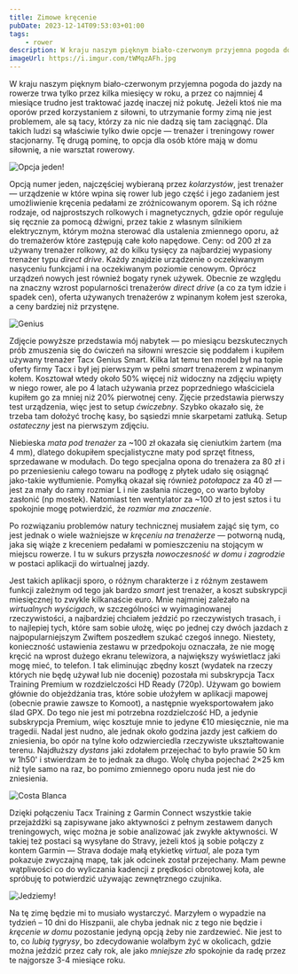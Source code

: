 ```yaml
---
title: Zimowe kręcenie
pubDate: 2023-12-14T09:53:03+01:00
tags:
    - rower
description: W kraju naszym pięknym biało-czerwonym przyjemna pogoda do jazdy na rowerze trwa tylko przez kilka miesięcy w roku, a przez co najmniej 4 miesiące trudno jest traktować jazdę inaczej niż pokutę. Jeżeli ktoś nie ma oporów przed korzystaniem z siłowni, to utrzymanie formy zimą nie jest problemem, ale są tacy, którzy za nic nie dadzą się tam zaciągnąć. Dla takich ludzi są właściwie tylko dwie opcje.
imageUrl: https://i.imgur.com/tWMqzAFh.jpg
---
```


W kraju naszym pięknym biało-czerwonym przyjemna pogoda do jazdy na rowerze trwa tylko przez kilka miesięcy w roku, a przez co najmniej 4 miesiące trudno jest traktować jazdę inaczej niż pokutę. Jeżeli ktoś nie ma oporów przed korzystaniem z siłowni, to utrzymanie formy zimą nie jest problemem, ale są tacy, którzy za nic nie dadzą się tam zaciągnąć. Dla takich ludzi są właściwie tylko dwie opcje &mdash; trenażer i treningowy rower stacjonarny. Tę drugą pominę, to opcja dla osób które mają w domu siłownię, a nie warsztat rowerowy.

![Opcja jeden!](https://i.imgur.com/tWMqzAFh.jpg)

Opcją numer jeden, najczęściej wybieraną przez _kolarzystów_, jest trenażer &mdash; urządzenie w które wpina się rower lub jego część i jego zadaniem jest umożliwienie kręcenia pedałami ze zróżnicowanym oporem. Są ich różne rodzaje, od najprostszych rolkowych i magnetycznych, gdzie opór reguluje się ręcznie za pomocą dźwigni, przez takie z własnym silnikiem elektrycznym, którym można sterować dla ustalenia zmiennego oporu, aż do tremażerów które zastępują całe koło napędowe. Ceny: od 200 zł za używany trenażer rolkowy, aż do kilku tysięcy za najbardziej wypasiony trenażer typu _direct drive_. Każdy znajdzie urządzenie o oczekiwanym nasyceniu funkcjami i na oczekiwanym poziomie cenowym. Oprócz urządzeń nowych jest również bogaty rynek używek. Obecnie ze względu na znaczny wzrost popularności trenażerów _direct drive_ (a co za tym idzie i spadek cen), oferta używanych trenażerów z wpinanym kołem jest szeroka, a ceny bardziej niż przystęne.

![Genius](https://i.imgur.com/M3qP9xuh.jpg)

Zdjęcie powyższe przedstawia mój nabytek &mdash; po miesiącu bezskutecznych prób zmuszenia się do ćwiczeń na siłowni wreszcie się poddałem i kupiłem używany trenażer Tacx Genius Smart. Kilka lat temu ten model był na topie oferty firmy Tacx i był jej pierwszym w pełni _smart_ trenażerem z wpinanym kołem. Kosztował wtedy około 50% więcej niż widoczny na zdjęciu wpięty w niego rower, ale po 4 latach używania przez poprzedniego właściciela kupiłem go za mniej niż 20% pierwotnej ceny. Zjęcie przedstawia pierwszy test urządzenia, więc jest to setup _ćwiczebny_. Szybko okazało się, że trzeba tam dołożyć trochę kasy, bo sąsiedzi mnie skarpetami zatłuką. Setup _ostateczny_ jest na pierwszym zdjęciu.

Niebieska _mata pod trenażer_ za ~100 zł okazała się cieniutkim żartem (ma 4 mm), dlatego dokupiłem specjalistyczne maty pod sprzęt fitness, sprzedawane w modułach. Do tego specjalna opona do trenażera za 80 zł i po przeniesieniu całego towaru na podłogę z płytek udało się osiągnąć jako-takie wytłumienie. Pomyłką okazał się również _potołapacz_ za 40 zł &mdash; jest za mały do ramy rozmiar L i nie zasłania niczego, co warto byłoby zasłonić (np mostek). Natomiast ten wentylator za ~100 zł to jest sztos i tu spokojnie mogę potwierdzić, że _rozmiar ma znaczenie_.

Po rozwiązaniu problemów natury technicznej musiałem zająć się tym, co jest jednak o wiele ważniejsze w _kręceniu na trenażerze_ &mdash; potworną nudą, jaka się wiąże z kreceniem pedałami w pomieszczeniu na stojącym w miejscu rowerze. I tu w sukurs przyszła _nowoczesność w domu i zagrodzie_ w postaci aplikacji do wirtualnej jazdy.

Jest takich aplikacji sporo, o różnym charakterze i z różnym zestawem funkcji zależnym od tego jak bardzo _smart_ jest trenażer, a koszt subskrypcji miesięcznej to zwykle kilkanaście euro. Mnie najmniej zależało na _wirtualnych wyścigach_, w szczególności w wyimaginowanej rzeczywistości, a najbardziej chciałem jeździć po rzeczywistych trasach, i to najlepiej tych, które sam sobie ułożę, więc po jednej czy dwóch jazdach z najpopularniejszym Zwiftem poszedłem szukać czegoś innego. Niestety, konieczność ustawienia zestawu w przedpokoju oznaczała, że nie mogę kręcić na wprost dużego ekranu telewizora, a największy wyświetlacz jaki mogę mieć, to telefon. I tak eliminując zbędny koszt (wydatek na rzeczy których nie będę używał lub nie docenię) pozostała mi subskrypcja Tacx Training Premium w rozdzielczości HD Ready (720p). Używam go bowiem głównie do objeżdżania tras, które sobie ułożyłem w aplikacji mapowej (obecnie prawie zawsze to Komoot), a następnie wyeksportowałem jako ślad GPX. Do tego nie jest mi potrzebna rozdzielczość HD, a jedynie subskrypcja Premium, więc kosztuje mnie to jedyne &euro;10 miesięcznie, nie ma tragedii. Nadal jest nudno, ale jednak około godzina jazdy jest całkiem do zniesienia, bo opór na tylne koło odzwierciedla rzeczywiste ukształtowanie terenu. Najdłuższy _dystans_ jaki zdołałem przejechać to było prawie 50 km w 1h50' i stwierdzam że to jednak za długo. Wolę chyba pojechać 2&times;25 km niż tyle samo na raz, bo pomimo zmiennego oporu nuda jest nie do zniesienia.

![Costa Blanca](https://i.imgur.com/1QFHpXth.png)

Dzięki połączeniu Tacx Training z Garmin Connect wszystkie takie przejażdżki są zapisywane jako aktywności z pełnym zestawem danych treningowych, więc można je sobie analizować jak zwykłe aktywności. W takiej też postaci są wysyłane do Stravy, jeżeli ktoś ją sobie połączy z kontem Garmin &mdash; Strava dodaje małą etykietkę _virtual_, ale poza tym pokazuje zwyczajną mapę, tak jak odcinek został przejechany. Mam pewne wątpliwości co do wyliczania kadencji z prędkości obrotowej koła, ale spróbuję to potwierdzić używając zewnętrznego czujnika.

![Jedziemy!](https://i.imgur.com/raNl0zHh.jpg)

Na tę zimę będzie mi to musiało wystarczyć. Marzyłem o wypadzie na tydzień &ndash; 10 dni do Hiszpanii, ale chyba jednak nic z tego nie będzie i _kręcenie w domu_ pozostanie jedyną opcją żeby nie zardzewieć. Nie jest to to, co _lubią tygrysy_, bo zdecydowanie wolałbym żyć w okolicach, gdzie można jeździć przez cały rok, ale jako _mniejsze zło_ spokojnie da radę przez te najgorsze 3-4 miesiące roku.
